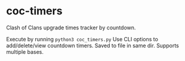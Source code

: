# coc-timers

Clash of Clans upgrade times tracker by countdown.

Execute by running `python3 coc_timers.py`
Use CLI options to add/delete/view countdown timers. Saved to file in same dir.
Supports multiple bases.
